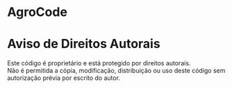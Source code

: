 # AgroCode

# Aviso de Direitos Autorais

Este código é proprietário e está protegido por direitos autorais.  
Não é permitida a cópia, modificação, distribuição ou uso deste código sem autorização prévia por escrito do autor.
